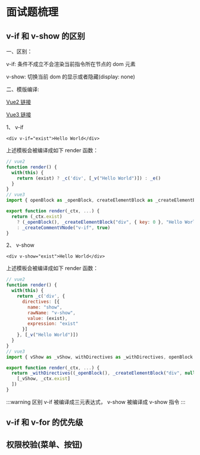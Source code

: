 # 面试题梳理
## v-if 和 v-show 的区别
一、区别：

v-if: 条件不成立不会渲染当前指令所在节点的 dom 元素

v-show: 切换当前 dom 的显示或者隐藏(display: none)

二、模版编译:

[Vue2 链接](https://vue2-template-explorer.vercel.app/#%3Cdiv%20v-if%3D%22exist%22%3EHello%20World%3C%2Fdiv%3E)

[Vue3 链接](https://template-explorer.vuejs.org/#eyJzcmMiOiI8ZGl2IHYtaWY9XCJleGlzdFwiPkhlbGxvIFdvcmxkPC9kaXY+Iiwib3B0aW9ucyI6e319)

1、 v-if
```vue
<div v-if="exist">Hello World</div>
```
上述模板会被编译成如下 render 函数：
```js
// vue2
function render() {
  with(this) {
    return (exist) ? _c('div', [_v("Hello World")]) : _e()
  }
}
// vue3
import { openBlock as _openBlock, createElementBlock as _createElementBlock, createCommentVNode as _createCommentVNode } from "vue"

export function render(_ctx, ...) {
  return (_ctx.exist)
    ? (_openBlock(), _createElementBlock("div", { key: 0 }, "Hello World"))
    : _createCommentVNode("v-if", true)
}
```

2、 v-show
```vue
<div v-show="exist">Hello World</div>
```
上述模板会被编译成如下 render 函数：
```js
// vue2
function render() {
  with(this) {
    return _c('div', {
      directives: [{
        name: "show",
        rawName: "v-show",
        value: (exist),
        expression: "exist"
      }]
    }, [_v("Hello World")])
  }
}
// vue3
import { vShow as _vShow, withDirectives as _withDirectives, openBlock as _openBlock, createElementBlock as _createElementBlock } from "vue"

export function render(_ctx, ...) {
  return _withDirectives((_openBlock(), _createElementBlock("div", null, "Hello World", 512 /* NEED_PATCH */)), [
    [_vShow, _ctx.exist]
  ])
}
```

:::warning 区别
v-if 被编译成三元表达式， v-show 被编译成 v-show 指令
::: 

## v-if 和 v-for 的优先级

## 权限校验(菜单、按钮)